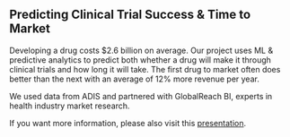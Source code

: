## Predicting Clinical Trial Success & Time to Market

Developing a drug costs $2.6 billion on average. Our project uses ML & predictive analytics to
predict both whether a drug will make it through clinical trials and how long it will take. The
first drug to market often does better than the next with an average of 12% more revenue per year.

We used data from ADIS and partnered with GlobalReach BI, experts in health industry market research.

If you want more information, please also visit this [presentation](Presentation.pdf).
